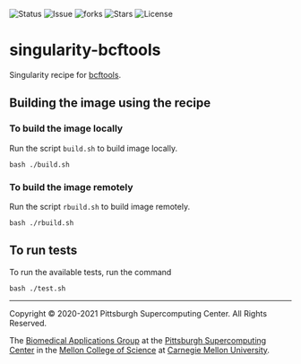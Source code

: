![Status](https://github.com/pscedu/singularity-bcftools/actions/workflows/main.yml/badge.svg)
![Issue](https://img.shields.io/github/issues/pscedu/singularity-bcftools)
![forks](https://img.shields.io/github/forks/pscedu/singularity-bcftools)
![Stars](https://img.shields.io/github/stars/pscedu/singularity-bcftools)
![License](https://img.shields.io/github/license/pscedu/singularity-bcftools)

# singularity-bcftools
Singularity recipe for [bcftools](https://github.com/icaoberg/bcftools).

## Building the image using the recipe

### To build the image locally
Run the script `build.sh` to build image locally.

```
bash ./build.sh
```

### To build the image remotely
Run the script `rbuild.sh` to build image remotely.

```
bash ./rbuild.sh
```
## To run tests
To run the available tests, run the command

```
bash ./test.sh
```

---
Copyright © 2020-2021 Pittsburgh Supercomputing Center. All Rights Reserved.

The [Biomedical Applications Group](https://www.psc.edu/biomedical-applications/) at the [Pittsburgh Supercomputing
Center](http://www.psc.edu) in the [Mellon College of Science](https://www.cmu.edu/mcs/) at [Carnegie Mellon University](http://www.cmu.edu).
